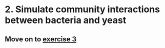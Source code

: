 # 2. Simulate community interactions between bacteria and yeast

## Move on to [exercise 3](https://github.com/franciscozorrilla/EMBOMicroCom/blob/main/exercises/exercise_3.md)

